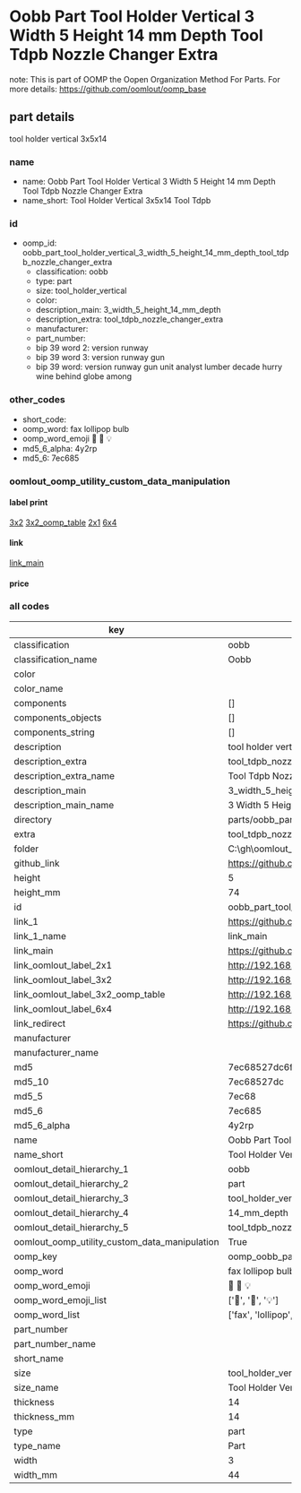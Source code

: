 # Oobb Part Tool Holder Vertical 3 Width 5 Height 14 mm Depth Tool Tdpb Nozzle Changer Extra  

note: This is part of OOMP the Oopen Organization Method For Parts. For more details: https://github.com/oomlout/oomp_base

##  part details
  



tool holder vertical 3x5x14



### name
* name: Oobb Part Tool Holder Vertical 3 Width 5 Height 14 mm Depth Tool Tdpb Nozzle Changer Extra
* name_short: Tool Holder Vertical 3x5x14 Tool Tdpb
### id
* oomp_id: oobb_part_tool_holder_vertical_3_width_5_height_14_mm_depth_tool_tdpb_nozzle_changer_extra
  * classification: oobb
  * type: part
  * size: tool_holder_vertical
  * color: 
  * description_main: 3_width_5_height_14_mm_depth
  * description_extra: tool_tdpb_nozzle_changer_extra
  * manufacturer: 
  * part_number: 
  * bip 39 word 2: version runway
  * bip 39 word 3: version runway gun
  * bip 39 word: version runway gun unit analyst lumber decade hurry wine behind globe among

### other_codes
* short_code: 
* oomp_word: fax lollipop bulb
* oomp_word_emoji :fax: :lollipop: :bulb:
* md5_6_alpha: 4y2rp
* md5_6: 7ec685






### oomlout_oomp_utility_custom_data_manipulation
#### label print
[3x2](http://192.168.1.245:1112/?label=oomp%204y2rp)
[3x2_oomp_table](http://192.168.1.108:1112/?label=oomp%204y2rp)
[2x1](http://192.168.1.242:1112/?label=oomp%204y2rp)
[6x4](http://192.168.1.55:1112/?label=oomp%204y2rp)    

#### link

[link_main](https://github.com/oomlout/oomlout_oobb_version_4_generated_parts/tree/main/navigation_oomp/oobb/part/tool_holder_vertical/3_width_5_height_14_mm_depth/tool_tdpb_nozzle_changer_extra/part)                              

#### price







### all codes 
| key | value |  
| --- | --- |  
| classification | oobb |  
| classification_name | Oobb |  
| color |  |  
| color_name |  |  
| components | [] |  
| components_objects | [] |  
| components_string | [] |  
| description | tool holder vertical 3x5x14 |  
| description_extra | tool_tdpb_nozzle_changer_extra |  
| description_extra_name | Tool Tdpb Nozzle Changer Extra |  
| description_main | 3_width_5_height_14_mm_depth |  
| description_main_name | 3 Width 5 Height 14 mm Depth |  
| directory | parts/oobb_part_tool_holder_vertical_3_width_5_height_14_mm_depth_tool_tdpb_nozzle_changer_extra |  
| extra | tool_tdpb_nozzle_changer |  
| folder | C:\gh\oomlout_oobb_version_4_generated_parts\parts\oobb_part_tool_holder_vertical_3_width_5_height_14_mm_depth_tool_tdpb_nozzle_changer_extra |  
| github_link | https://github.com/oomlout/oomlout_oomp_part_src/tree/main/parts/oobb_part_tool_holder_vertical_3_width_5_height_14_mm_depth_tool_tdpb_nozzle_changer_extra |  
| height | 5 |  
| height_mm | 74 |  
| id | oobb_part_tool_holder_vertical_3_width_5_height_14_mm_depth_tool_tdpb_nozzle_changer_extra |  
| link_1 | https://github.com/oomlout/oomlout_oobb_version_4_generated_parts/tree/main/navigation_oomp/oobb/part/tool_holder_vertical/3_width_5_height_14_mm_depth/tool_tdpb_nozzle_changer_extra/part |  
| link_1_name | link_main |  
| link_main | https://github.com/oomlout/oomlout_oobb_version_4_generated_parts/tree/main/navigation_oomp/oobb/part/tool_holder_vertical/3_width_5_height_14_mm_depth/tool_tdpb_nozzle_changer_extra/part |  
| link_oomlout_label_2x1 | http://192.168.1.242:1112/?label=oomp%204y2rp |  
| link_oomlout_label_3x2 | http://192.168.1.245:1112/?label=oomp%204y2rp |  
| link_oomlout_label_3x2_oomp_table | http://192.168.1.108:1112/?label=oomp%204y2rp |  
| link_oomlout_label_6x4 | http://192.168.1.55:1112/?label=oomp%204y2rp |  
| link_redirect | https://github.com/oomlout/oomlout_oobb_version_4_generated_parts/tree/main/parts/oobb_tool_holder_vertical_03_05_14_ex_tool_tdpb_nozzle_changer |  
| manufacturer |  |  
| manufacturer_name |  |  
| md5 | 7ec68527dc6fa71213842edacfef5f96 |  
| md5_10 | 7ec68527dc |  
| md5_5 | 7ec68 |  
| md5_6 | 7ec685 |  
| md5_6_alpha | 4y2rp |  
| name | Oobb Part Tool Holder Vertical 3 Width 5 Height 14 mm Depth Tool Tdpb Nozzle Changer Extra |  
| name_short | Tool Holder Vertical 3x5x14 Tool Tdpb |  
| oomlout_detail_hierarchy_1 | oobb |  
| oomlout_detail_hierarchy_2 | part |  
| oomlout_detail_hierarchy_3 | tool_holder_vertical |  
| oomlout_detail_hierarchy_4 | 14_mm_depth |  
| oomlout_detail_hierarchy_5 | tool_tdpb_nozzle_changer_extra |  
| oomlout_oomp_utility_custom_data_manipulation | True |  
| oomp_key | oomp_oobb_part_tool_holder_vertical_3_width_5_height_14_mm_depth_tool_tdpb_nozzle_changer_extra |  
| oomp_word | fax lollipop bulb |  
| oomp_word_emoji | :fax: :lollipop: :bulb: |  
| oomp_word_emoji_list | [':fax:', ':lollipop:', ':bulb:'] |  
| oomp_word_list | ['fax', 'lollipop', 'bulb'] |  
| part_number |  |  
| part_number_name |  |  
| short_name |  |  
| size | tool_holder_vertical |  
| size_name | Tool Holder Vertical |  
| thickness | 14 |  
| thickness_mm | 14 |  
| type | part |  
| type_name | Part |  
| width | 3 |  
| width_mm | 44 |  
